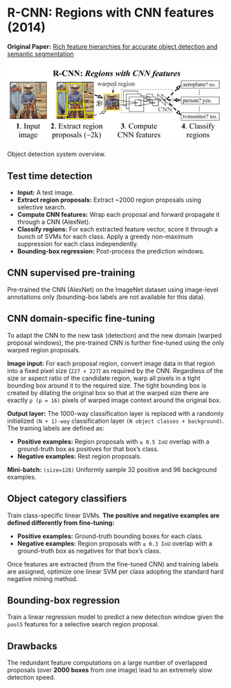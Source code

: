 # R-CNN: Regions with CNN features (2014)

**Original Paper:** [Rich feature hierarchies for accurate object detection and semantic segmentation](https://arxiv.org/abs/1311.2524v5)

![](../images/r-cnn.png)

Object detection system overview.

## Test time detection

- **Input:** A test image.
- **Extract region proposals:** Extract ~2000 region proposals using selective search.
- **Compute CNN features:** Wrap each proposal and forward propagate it through a CNN (AlexNet).
- **Classify regions:** For each extracted feature vector, score it through a bunch of SVMs for each class. Apply a greedy non-maximum suppression for each class independently.
- **Bounding-box regression:** Post-process the prediction windows.

## CNN s**upervised pre-training**

Pre-trained the CNN (AlexNet) on the ImageNet dataset using image-level annotations only (bounding-box labels are not available for this data).

## CNN d**omain-specific fine-tuning**

To adapt the CNN to the new task (detection) and the new domain (warped proposal windows), the pre-trained CNN is further fine-tuned using the only warped region proposals.

**Image input:** For each proposal region, convert image data in that region into a fixed pixel size (`227 × 227`) as required by the CNN. Regardless of the size or aspect ratio of the candidate region, warp all pixels in a tight bounding box around it to the required size. The tight bounding box is created by dilating the original box so that at the warped size there are exactly `p (p = 16)` pixels of warped image context around the original box.

**Output layer:** The 1000-way classification layer is replaced with a randomly initialized `(N + 1)-way` classification layer `(N object classes + background)`. The training labels are defined as:

- **Positive examples:** Region proposals with `≥ 0.5 IoU` overlap with a ground-truth box as positives for that box’s class.
- **Negative examples:** Rest region proposals.

**Mini-batch:** `(size=128)` Uniformly sample 32 positive and 96 background examples.

## O**bject category classifiers**

Train class-specific linear SVMs. **The positive and negative examples are defined differently from fine-tuning:**

- **Positive examples:** Ground-truth bounding boxes for each class.
- **Negative examples:** Region proposals with `≤ 0.3 IoU` overlap with a ground-truth box as negatives for that box’s class.

Once features are extracted (from the fine-tuned CNN) and training labels are assigned, optimize one linear SVM per class adopting the standard hard negative mining method.

## Bounding-box regression

Train a linear regression model to predict a new detection window given the `pool5` features for a selective search region proposal.

## Drawbacks

The redundant feature computations on a large number of overlapped proposals (over **2000 boxes** from one image) lead to an extremely slow detection speed.